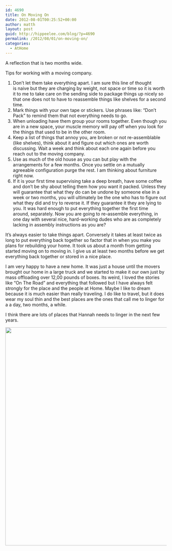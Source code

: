 ```yaml
---
id: 4690
title: On Moving On
date: 2012-08-01T00:25:52+00:00
author: matth
layout: post
guid: http://hippeelee.com/blog/?p=4690
permalink: /2012/08/01/on-moving-on/
categories:
  - AtHome
---
```

A reflection that is two months wide.

Tips for working with a moving company.<!--more-->

  1. Don&#8217;t let them take everything apart. I am sure this line of thought is naive but they are charging by weight, not space or time so it is worth it to me to take care on the sending side to package things up nicely so that one does not to have to reassemble things like shelves for a second time.
  2. Mark things with your own tape or stickers. Use phrases like: &#8220;Don&#8217;t Pack&#8221; to remind them that not everything needs to go.
  3. When unloading have them group your rooms together. Even though you are in a new space, your muscle memory will pay off when you look for the things that used to be in the other room.
  4. Keep a list of things that annoy you, are broken or not re-assemblable (like shelves), think about it and figure out which ones are worth discussing. Wait a week and think about each one again before you reach out to the moving company.
  5. Use as much of the old house as you can but play with the arrangements for a few months. Once you settle on a mutually agreeable configuration purge the rest. I am thinking about furniture right now.
  6. If it is your first time supervising take a deep breath, have some coffee and don&#8217;t be shy about telling them how you want it packed. Unless they will guarantee that what they do can be undone by someone else in a week or two months, you will ultimately be the one who has to figure out what they did and try to reverse it. If they guarantee it they are lying to you. It was hard enough to put everything together the first time around, separately. Now you are going to re-assemble everything, in one day with several nice, hard-working dudes who are as completely lacking in assembly instructions as you are?

It&#8217;s always easier to take things apart. Conversely it takes at least twice as long to put everything back together so factor that in when you make you plans for rebuilding your home. It took us about a month from getting started moving on to moving in. I give us at least two months before we get everything back together or stored in a nice place.

I am very happy to have a new home. It was just a house until the movers brought our home in a large truck and we started to make it our own just by mass offloading over 12,00 pounds of boxes. Its weird, I loved the stories like &#8220;On The Road&#8221; and everything that followed but I have always felt strongly for the place and the people at Home. Maybe I like to dream because it is much easier than really traveling. I do like to travel, but it does wear my soul thin and the best places are the ones that call me to linger for a a day, two months, a while.

I think there are lots of places that Hannah needs to linger in the next few years.

[<img class="aligncenter size-large wp-image-4691" title="traveling-pink" alt="" src="http://192.241.192.98/wp-content/uploads/2012/08/traveling-pink-1024x680.jpg" width="1024" height="680" srcset="http://localhost/wp-content/uploads/2012/08/traveling-pink-1024x680.jpg 1024w, http://localhost/wp-content/uploads/2012/08/traveling-pink-300x199.jpg 300w, http://localhost/wp-content/uploads/2012/08/traveling-pink-768x510.jpg 768w, http://localhost/wp-content/uploads/2012/08/traveling-pink.jpg 1280w" sizes="(max-width: 767px) 89vw, (max-width: 1000px) 54vw, (max-width: 1071px) 543px, 580px" />](http://localhost/wp-content/uploads/2012/08/traveling-pink.jpg)